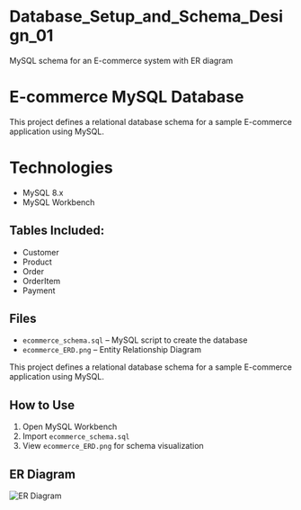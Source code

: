 # Database_Setup_and_Schema_Design_01
MySQL schema for an E-commerce system with ER diagram
# E-commerce MySQL Database

This project defines a relational database schema for a sample E-commerce application using MySQL.
# Technologies
- MySQL 8.x
- MySQL Workbench
## Tables Included:
- Customer
- Product
- Order
- OrderItem
- Payment

## Files
- `ecommerce_schema.sql` – MySQL script to create the database
- `ecommerce_ERD.png` – Entity Relationship Diagram

This project defines a relational database schema for a sample E-commerce application using MySQL.

## How to Use
1. Open MySQL Workbench
2. Import `ecommerce_schema.sql`
3. View `ecommerce_ERD.png` for schema visualization

## ER Diagram
![ER Diagram](ecommerce_ERD.png)
